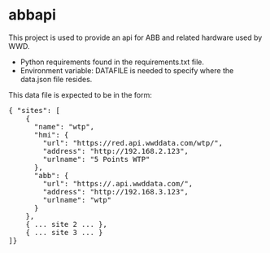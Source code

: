 # abbapi

This project is used to provide an api for ABB and related hardware used by WWD.<br>
* Python requirements found in the requirements.txt file.
* Environment variable: DATAFILE is needed to specify where the data.json file resides.  

This data file is expected to be in the form:
<pre>
{ "sites": [
    {
      "name": "wtp",
      "hmi": {
        "url": "https://red.api.wwddata.com/wtp/",
        "address": "http://192.168.2.123",
        "urlname": "5 Points WTP"
      },
      "abb": {
        "url": "https://.api.wwddata.com/",
        "address": "http://192.168.3.123",
        "urlname": "wtp"
      }
    },
    { ... site 2 ... },
    { ... site 3 ... }
]}
</pre>
